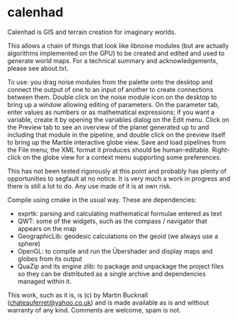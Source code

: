 # calenhad
Calenhad is GIS and terrain creation for imaginary worlds.

This allows a chain of things that look like libnoise modules (but are actually algorithms implemented on the GPU) to be created and edited and used to generate world maps. For a technical summary and acknowledgements, please see about.txt.

To use: you drag noise modules from the palette onto the desktop and connect the output of one to an input of another to create connections between them. Double click on the noise module icon on the desktop to bring up a window allowing editing of parameters. On the parameter tab, enter values as numbers or as mathematical expressions; if you want a variable, create it by opening the variables dialog on the Edit menu. Click on the Preview tab to see an overview of the planet generated up to and including that module in the pipeline, and double click on the preview itself to bring up the Marble interactive globe view. Save and load pipelines from the File menu; the XML format it produces should be human-editable. Right-click on the globe view for a context menu supporting some preferences.
  
This has not been tested rigorously at this point and probably has plenty of opportunities to segfault at no notice. It is very much a work in progress and there is still a lot to do. Any use made of it is at own risk. 

Compile using cmake in the usual way. These are dependencies:

  - exprtk: parsing and calculating mathematical formulae entered as text
  - QWT: some of the widgets, such as the compass / navigator that appears on the map
  - GeographicLib: geodesic calculations on the geoid (we always use a sphere)
  - OpenGL: to compile and run the Übershader and display maps and globes from its output
  - QuaZip and its engine zlib: to package and unpackage the project files so they can be distributed as a single archive and dependencies managed within it.

This work, such as it is, is (c) by Martin Bucknall (chateauferret@yahoo.co.uk) and is made available as is and without warranty of any kind. Comments are welcome, spam is not.
